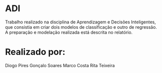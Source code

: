 # ADI

Trabalho realizado na disciplina de Aprendizagem e Decisões Inteligentes, que consistia em criar dois modelos de classificação e outro de regressão. 
A preparação e modelação realizada está descrita no relatório.

# Realizado por:
Diogo Pires
Gonçalo Soares
Marco Costa
Rita Teixeira
